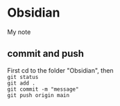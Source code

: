# Obsidian
My note 

## commit and push 
First cd to the folder "Obsidian", then <br> 
`git status` <br>
`git add .` <br>
`git commit -m "message"` <br>
`git push origin main` <br>
